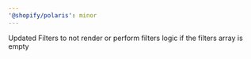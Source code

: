 ```yaml
---
'@shopify/polaris': minor
---
```


Updated Filters to not render or perform filters logic if the filters array is empty
